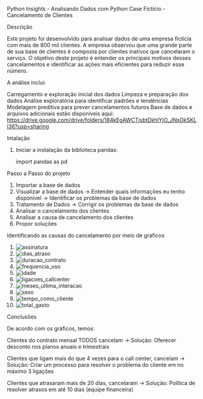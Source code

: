 Python Insights - Analisando Dados com Python
Case Fictício - Cancelamento de Clientes

Descrição

Este projeto foi desenvolvido para analisar dados de uma empresa fictícia com mais de 800 mil clientes. A empresa observou que uma grande parte de sua base de clientes é composta por clientes inativos que cancelaram o serviço. O objetivo deste projeto é entender os principais motivos desses cancelamentos e identificar as ações mais eficientes para reduzir esse número.

A análise inclui:

Carregamento e exploração inicial dos dados
Limpeza e preparação dos dados
Análise exploratória para identificar padrões e tendências
Modelagem preditiva para prever cancelamentos futuros
Base de dados e arquivos adicionais estão disponíveis aqui: https://drive.google.com/drive/folders/184kEgAWCTjsbtDkhlYjO_JNsOkSKLI36?usp=sharing

Intalação

1. Iniciar a instalação da biblioteca pandas:

   import pandas as pd

Passo a Passo do projeto

1. Importar a base de dados
2. Visualizar a base de dados
     -> Entender quais informações eu tenho disponível
     -> Identificar os problemas da base de dados
3. Tratamento de Dados 
     -> Corrigir os problemas da base de dados
4. Analisar o cancelamento dos clientes
5. Analisar a causa de cancelamento dos clientes
6. Propor soluções



Identificando as causas do cancelamento por meio de gráficos

1. ![assinatura](https://github.com/Davi-costap/python_insights_cancelamento_clientes/assets/148830331/233d4c6e-c4c4-4d37-af62-0783db7d52b1)
2. ![dias_atraso](https://github.com/Davi-costap/python_insights_cancelamento_clientes/assets/148830331/95723087-22ac-46f7-8aab-176cb5a2898b)
3. ![duracao_contrato](https://github.com/Davi-costap/python_insights_cancelamento_clientes/assets/148830331/460ee204-afdc-4743-b0e3-92658dcec591)
4. ![frequencia_uso](https://github.com/Davi-costap/python_insights_cancelamento_clientes/assets/148830331/5986b462-fb96-4923-8599-f4a95b0005b6)
5. ![idade](https://github.com/Davi-costap/python_insights_cancelamento_clientes/assets/148830331/7d8fce93-fd83-4669-9239-f6b9b6409d44)
6. ![ligacoes_callcenter](https://github.com/Davi-costap/python_insights_cancelamento_clientes/assets/148830331/b21d70c7-dabf-4108-9ea1-3b6707e64563)
7. ![meses_ultima_interacao](https://github.com/Davi-costap/python_insights_cancelamento_clientes/assets/148830331/68f0ba4e-ea23-484e-b8c3-f3a4d6448d2c)
8. ![sexo](https://github.com/Davi-costap/python_insights_cancelamento_clientes/assets/148830331/12fba0b7-d0be-4645-8611-af7b7611c01a)
9. ![tempo_como_cliente](https://github.com/Davi-costap/python_insights_cancelamento_clientes/assets/148830331/ab9d44fd-e683-4339-a2bf-bd5d1e54204a)
10. ![total_gasto](https://github.com/Davi-costap/python_insights_cancelamento_clientes/assets/148830331/c0712e07-b651-4372-92b7-ed2b8c347675)


Conclusões

De acordo com os gráficos, temos:

Clientes do contrato mensal TODOS cancelam -> Solução: Oferecer desconto nos planos anuais e trimestrais

Clientes que ligam mais do que 4 vezes para o call center, cancelam -> Solução: Criar um processo para resolver o problema do cliente em no máximo 3 ligações

Clientes que atrasaram mais de 20 dias, cancelaram -> Solução: Política de resolver atrasos em até 10 dias (equipe financeira)












